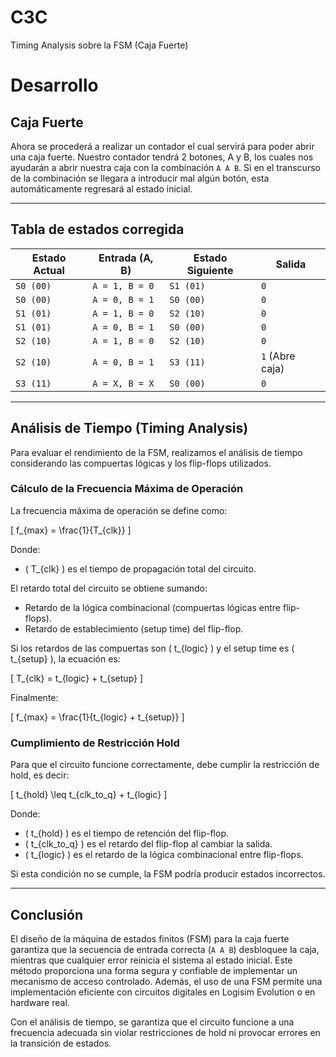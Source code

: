 # C3C
Timing Analysis sobre la FSM  (Caja Fuerte)
# Desarrollo

## Caja Fuerte

Ahora se procederá a realizar un contador el cual servirá para poder abrir una caja fuerte. Nuestro contador tendrá 2 botones, A y B, los cuales nos ayudarán a abrir nuestra caja con la combinación `A A B`. Si en el transcurso de la combinación se llegara a introducir mal algún botón, esta automáticamente regresará al estado inicial.

---

## Tabla de estados corregida

| Estado Actual | Entrada (A, B) | Estado Siguiente | Salida |
|--------------|---------------|-----------------|--------|
| `S0 (00)`   | `A = 1, B = 0` | `S1 (01)`      | `0`    |
| `S0 (00)`   | `A = 0, B = 1` | `S0 (00)`      | `0`    |
| `S1 (01)`   | `A = 1, B = 0` | `S2 (10)`      | `0`    |
| `S1 (01)`   | `A = 0, B = 1` | `S0 (00)`      | `0`    |
| `S2 (10)`   | `A = 1, B = 0` | `S2 (10)`      | `0`    |
| `S2 (10)`   | `A = 0, B = 1` | `S3 (11)`      | `1` (Abre caja) |
| `S3 (11)`   | `A = X, B = X` | `S0 (00)`      | `0`    |

---

## Análisis de Tiempo (Timing Analysis)

Para evaluar el rendimiento de la FSM, realizamos el análisis de tiempo considerando las compuertas lógicas y los flip-flops utilizados.

### Cálculo de la Frecuencia Máxima de Operación

La frecuencia máxima de operación se define como:

\[ f_{max} = \frac{1}{T_{clk}} \]

Donde:
- \( T_{clk} \) es el tiempo de propagación total del circuito.

El retardo total del circuito se obtiene sumando:
- Retardo de la lógica combinacional (compuertas lógicas entre flip-flops).
- Retardo de establecimiento (setup time) del flip-flop.

Si los retardos de las compuertas son \( t_{logic} \) y el setup time es \( t_{setup} \), la ecuación es:

\[ T_{clk} = t_{logic} + t_{setup} \]

Finalmente:

\[ f_{max} = \frac{1}{t_{logic} + t_{setup}} \]

### Cumplimiento de Restricción Hold

Para que el circuito funcione correctamente, debe cumplir la restricción de hold, es decir:

\[ t_{hold} \leq t_{clk\_to\_q} + t_{logic} \]

Donde:
- \( t_{hold} \) es el tiempo de retención del flip-flop.
- \( t_{clk\_to\_q} \) es el retardo del flip-flop al cambiar la salida.
- \( t_{logic} \) es el retardo de la lógica combinacional entre flip-flops.

Si esta condición no se cumple, la FSM podría producir estados incorrectos.

---

## Conclusión

El diseño de la máquina de estados finitos (FSM) para la caja fuerte garantiza que la secuencia de entrada correcta (`A A B`) desbloquee la caja, mientras que cualquier error reinicia el sistema al estado inicial. Este método proporciona una forma segura y confiable de implementar un mecanismo de acceso controlado. Además, el uso de una FSM permite una implementación eficiente con circuitos digitales en Logisim Evolution o en hardware real.

Con el análisis de tiempo, se garantiza que el circuito funcione a una frecuencia adecuada sin violar restricciones de hold ni provocar errores en la transición de estados.

